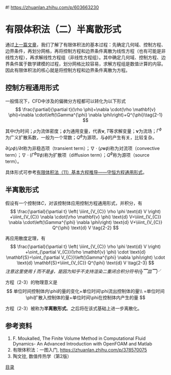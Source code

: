 #! https://zhuanlan.zhihu.com/p/603663230
# 有限体积法（二）半离散形式

通过[上一篇文章](https://zhuanlan.zhihu.com/p/603476900)，我们了解了有限体积法的基本过程：先确定几何域、控制方程、边界条件，再划分网格，再将控制方程和边界条件离散为线性方程（也有可能是非线性方程），再求解线性方程组（非线性方程组）。其中确定几何域、控制方程、边界条件属于数学建模的过程，划分网格比较容易，求解方程组是数值计算的内容。因此有限体积法的核心就是将控制方程和边界条件离散为方程。

## 控制方程通用形式

一般情况下，CFD中涉及的偏微分方程都可以转化为以下形式
$$
\frac{\partial}{\partial t}(\rho \phi)+\nabla \cdot(\rho \mathbf{v} \phi)=\nabla \cdot\left(\Gamma^{\phi} \nabla \phi\right)+Q^{\phi}\tag{2-1}
$$

其中$t$为时间；$\rho$为流体密度；$\phi$为通用变量，代表$\mathbf{v},T$等求解变量；$\mathbf{v}$为流场；$\Gamma^{\phi}$为广义扩散系数，一般为一个常数；$Q^{\phi}$为源项，与$\phi$的产生有关，比较复杂。

$\partial (\rho \phi)/ \partial t$称为非稳态项（transient term）；$\nabla \cdot(\rho \mathbf{v} \phi)$称为对流项（convective term）；$\nabla \cdot\left(\Gamma^{\phi} \nabla \phi\right)$称为扩散项（diffusion term）；$Q^{\phi}$称为源项（source term）。

具体形式可参考[有限体积法（11）基本方程推导——守恒方程通用形式](https://zhuanlan.zhihu.com/p/366959804)。

## 半离散形式

假设有一个控制体$C$，对该控制体应用控制方程通用形式，并积分，有
$$
\frac{\partial}{\partial t} \left( \iiint_{V_{C}} \rho \phi \text{d} V \right) +\iiint_{V_{C}} \nabla \cdot(\rho \mathbf{v} \phi) \text{d} V=\iiint_{V_{C}} \nabla \cdot\left(\Gamma^{\phi} \nabla \phi\right) \text{d} V+\iiint_{V_{C}} Q^{\phi} \text{d} V \tag{2-2}
$$

再应用散度定理，有
$$
\frac{\partial}{\partial t} \left( \iiint_{V_{C}} \rho \phi \text{d} V \right) +\oint_{\partial V_{C}}(\rho \mathbf{v} \phi) \cdot \text{d} \mathbf{S}=\oint_{\partial V_{C}}\left(\Gamma^{\phi} \nabla \phi\right) \cdot \text{d} \mathbf{S}+\iiint_{V_{C}} Q^{\phi} \text{d} V \tag{2-3}
$$
*注意这里使用$\oint$而不是$\oiint$，是因为知乎不支持渲染二重闭合积分符号(╬▔皿▔)╯*

方程（2-3）的物理意义是
$$
单位时间控制体内\phi的量的变化+单位时间\phi流出控制体的量\\
=单位时间\phi扩散入控制体的量+单位时间\phi在控制体内产生的量
$$

方程（2-3）被称为**半离散形式**。之后将在该式基础上进一步离散化。

## 参考资料

1. F. Moukalled, The Finite Volume Method in Computational Fluid Dynamics- An Advanced Introduction with OpenFOAM and Matlab
2. 有限体积法：一图入门, https://zhuanlan.zhihu.com/p/378570075
3. 陶文铨, 数值传热学（第2版）


[目录](https://zhuanlan.zhihu.com/p/599909213)
